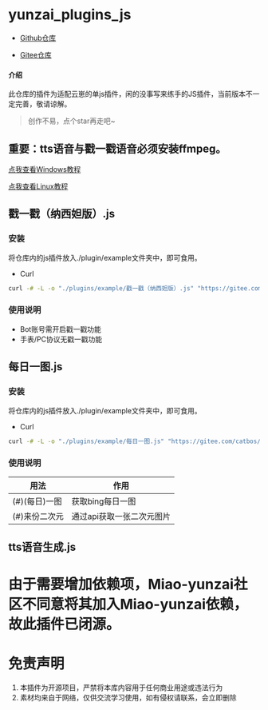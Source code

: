# yunzai_plugins_js

- [Github仓库](https://github.com/win-syswow64/yunzai_plugins_js)

- [Gitee仓库](https://gitee.com/catbos/yunzai_plugins_js)


#### 介绍
此仓库的插件为适配云崽的单js插件，闲的没事写来练手的JS插件，当前版本不一定完善，敬请谅解。
> 创作不易，点个star再走吧~

## 重要：tts语音与戳一戳语音必须安装ffmpeg。

[点我查看Windows教程](https://blog.115832958.xyz/archives/8)

[点我查看Linux教程](https://blog.115832958.xyz/archives/23)

## 戳一戳（纳西妲版）.js
### 安装
将仓库内的js插件放入./plugin/example文件夹中，即可食用。

- Curl
``` bash
curl -# -L -o "./plugins/example/戳一戳（纳西妲版）.js" "https://gitee.com/catbos/yunzai_plugins_js/raw/master/%E6%88%B3%E4%B8%80%E6%88%B3/%E6%88%B3%E4%B8%80%E6%88%B3%EF%BC%88%E7%BA%B3%E8%A5%BF%E5%A6%B2%E7%89%88%EF%BC%89.js"
```

### 使用说明
- Bot账号需开启戳一戳功能
- 手表/PC协议无戳一戳功能

## 每日一图.js
### 安装
将仓库内的js插件放入./plugin/example文件夹中，即可食用。

- Curl
``` bash
curl -# -L -o "./plugins/example/每日一图.js" "https://gitee.com/catbos/yunzai_plugins_js/raw/master/%E6%AF%8F%E6%97%A5%E4%B8%80%E5%9B%BE.js"
```

### 使用说明
| 用法          | 作用          |
|---------------|--------------|
| (#)(每日)一图 |获取bing每日一图|
| (#)来份二次元 |通过api获取一张二次元图片|

## tts语音生成.js
# 由于需要增加依赖项，Miao-yunzai社区不同意将其加入Miao-yunzai依赖，故此插件已闭源。

# 免责声明
1.  本插件为开源项目，严禁将本库内容用于任何商业用途或违法行为
2.  素材均来自于网络，仅供交流学习使用，如有侵权请联系，会立即删除